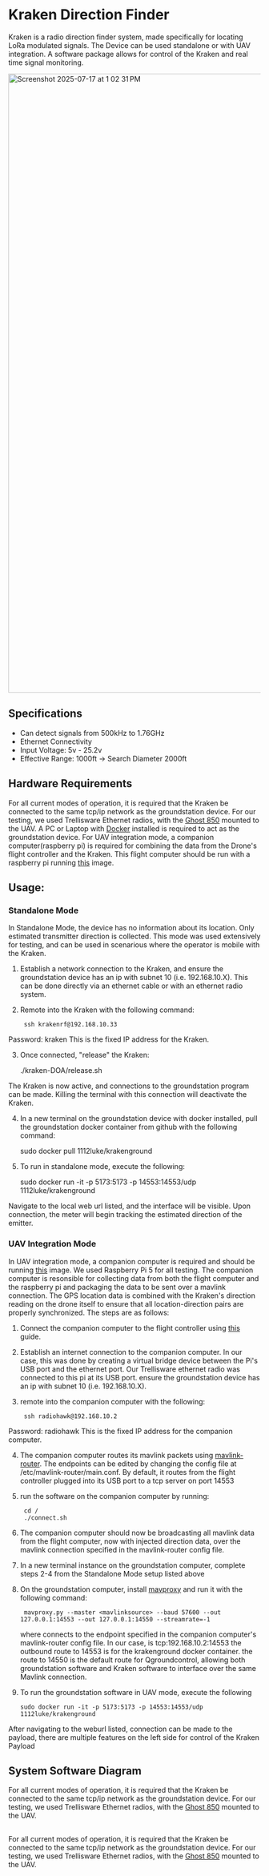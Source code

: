 # Kraken Direction Finder

Kraken is a radio direction finder system, made specifically for locating LoRa modulated signals. The Device can be used standalone or with UAV integration. A software package allows for control of the Kraken and real time signal monitoring. 

<img width="1913" height="1237" alt="Screenshot 2025-07-17 at 1 02 31 PM" src="https://github.com/user-attachments/assets/6aeb6dee-e072-4d0f-a87f-53f8c0e95bd9" />

## Specifications
- Can detect signals from 500kHz to 1.76GHz
- Ethernet Connectivity
- Input Voltage: 5v - 25.2v
- Effective Range: 1000ft -> Search Diameter 2000ft

## Hardware Requirements

For all current modes of operation, it is required that the Kraken be connected to the same tcp/ip network as the groundstation device. For our testing, we used Trellisware Ethernet radios, with the [Ghost 850](https://www.trellisware.com/trellisware-radios/tw-ghost-870/) mounted to the UAV. A PC or Laptop with [Docker](https://www.docker.com/) installed is required to act as the groundstation device. For UAV integration mode, a companion computer(raspberry pi) is required for combining the data from the Drone's flight controller and the Kraken. This flight computer should be run with a raspberry pi running [this](http://exmaple.com) image. 

## Usage:

### Standalone Mode

In Standalone Mode, the device has no information about its location. Only estimated transmitter direction is collected. This mode was used extensively for testing, and can be used in scenarious where the operator is mobile with the Kraken.

1. Establish a network connection to the Kraken, and ensure the groundstation device has an ip with subnet 10 (i.e. 192.168.10.X). This can be done directly via an ethernet cable or with an ethernet radio system.

2. Remote into the Kraken with the following command:

        ssh krakenrf@192.168.10.33

Password: kraken
This is the fixed IP address for the Kraken.

3. Once connected, "release" the Kraken:

    ./kraken-DOA/release.sh

The Kraken is now active, and connections to the groundstation program can be made. Killing the terminal with this connection will deactivate the Kraken.

4. In a new terminal on the groundstation device with docker installed, pull the groundstation docker container from github with the following command:

    sudo docker pull 1112luke/krakenground

5. To run in standalone mode, execute the following:

    sudo docker run -it -p 5173:5173 -p 14553:14553/udp 1112luke/krakenground

Navigate to the local web url listed, and the interface will be visible. Upon connection, the meter will begin tracking the estimated direction of the emitter.

### UAV Integration Mode

In UAV integration mode, a companion computer is required and should be running [this](http://exmaple.com) image. We used Raspberry Pi 5 for all testing. The companion computer is resonsible for collecting data from both the flight computer and the raspberry pi and packaging the data to be sent over a mavlink connection. The GPS location data is combined with the Kraken's direction reading on the drone itself to ensure that all location-direction pairs are properly synchronized. The steps are as follows:

1. Connect the companion computer to the flight controller using [this](https://ardupilot.org/dev/docs/raspberry-pi-via-mavlink.html) guide.

2. Establish an internet connection to the companion computer. In our case, this was done by creating a virtual bridge device between the Pi's USB port and the ethernet port. Our Trellisware ethernet radio was connected to this pi at its USB port. ensure the groundstation device has an ip with subnet 10 (i.e. 192.168.10.X).

3. remote into the companion computer with the following:

        ssh radiohawk@192.168.10.2

Password: radiohawk
This is the fixed IP address for the companion computer.

4. The companion computer routes its mavlink packets using [mavlink-router](https://github.com/mavlink-router/mavlink-router). The endpoints can be edited by changing the config file at /etc/mavlink-router/main.conf. By default, it routes from the flight controller plugged into its USB port to a tcp server on port 14553

5. run the software on the companion computer by running:

        cd /
        ./connect.sh
  
7.   The companion computer should now be broadcasting all mavlink data from the flight computer, now with injected direction data, over the mavlink connection specified in the mavlink-router config file.

8. In a new terminal instance on the groundstation computer, complete steps 2-4 from the Standalone Mode setup listed above

9. On the groundstation computer, install [mavproxy](https://ardupilot.org/mavproxy/docs/getting_started/download_and_installation.html) and run it with the following command:

        mavproxy.py --master <mavlinksource> --baud 57600 --out 127.0.0.1:14553 --out 127.0.0.1:14550 --streamrate=-1
   where <mavlinksource> connects to the endpoint specified in the companion computer's mavlink-router config file. In our case, <mavlinksource> is tcp:192.168.10.2:14553
   the outbound route to 14553 is for the krakenground docker container. the route to 14550 is the default route for Qgroundcontrol, allowing both groundstation software and Kraken software to interface over the same Mavlink connection.
   
10. To run the groundstation software in UAV mode, execute the following 

        sudo docker run -it -p 5173:5173 -p 14553:14553/udp 1112luke/krakenground
After navigating to the weburl listed, connection can be made to the payload, there are multiple features on the left side for control of the Kraken Payload

## System Software Diagram
For all current modes of operation, it is required that the Kraken be connected to the same tcp/ip network as the groundstation device. For our testing, we used Trellisware Ethernet radios, with the [Ghost 850](https://www.trellisware.com/trellisware-radios/tw-ghost-870/) mounted to the UAV. 

## 
For all current modes of operation, it is required that the Kraken be connected to the same tcp/ip network as the groundstation device. For our testing, we used Trellisware Ethernet radios, with the [Ghost 850](https://www.trellisware.com/trellisware-radios/tw-ghost-870/) mounted to the UAV. 
